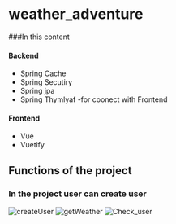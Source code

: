 # weather_adventure

###In this content 
#### Backend
- Spring Cache
- Spring Secutiry
- Spring jpa
- Spring Thymlyaf -for coonect with Frontend
#### Frontend
-  Vue
-  Vuetify
## Functions of the project
### In the project user can create user 
![createUser](https://user-images.githubusercontent.com/37213273/117588947-7e91dd80-b12f-11eb-885d-875770d93335.gif)
![getWeather](https://user-images.githubusercontent.com/37213273/117588953-85b8eb80-b12f-11eb-9f95-6ad2247430f2.gif)
![Check_user](https://user-images.githubusercontent.com/37213273/117588958-8baecc80-b12f-11eb-88cf-621eaf2b5dca.gif)
